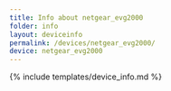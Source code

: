 ```yaml
---
title: Info about netgear_evg2000
folder: info
layout: deviceinfo
permalink: /devices/netgear_evg2000/
device: netgear_evg2000
---
```

{% include templates/device_info.md %}
